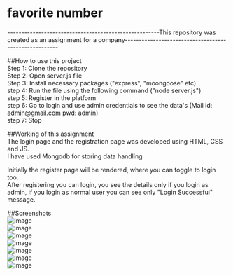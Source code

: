 # favorite number <br />
------------------------------------------------------This repository was created as an assignment for a company------------------------------------------------------<br />

##How to use this project <br />
Step 1: Clone the repository <br />
Step 2: Open server.js file <br />
Step 3: Install necessary packages ("express", "moongoose" etc) <br />
step 4: Run the file using the following command ("node server.js") <br />
step 5: Register in the platform <br />
step 6: Go to login and use admin credentials to see the data's (Mail id: admin@gmail.com  pwd: admin) <br />
step 7: Stop <br />


##Working of this assignment <br />
The login page and the registration page was developed using HTML, CSS and JS. <br />
I have used Mongodb for storing data handling  <br />

Initially the register page will be rendered, where you can toggle to login too. <br />
After registering you can login, you see the details only if you login as admin, if you login as normal user you can see only "Login Successful" message. <br />

##Screenshots <br />
![image](https://github.com/PragatheeshwarS/favorite_number/assets/101608194/8b5b1b47-d50a-45f4-9acc-92bc07d1b0d5) <br />
![image](https://github.com/PragatheeshwarS/favorite_number/assets/101608194/9df94a6d-95be-4530-9726-205fbd146d38) <br />
![image](https://github.com/PragatheeshwarS/favorite_number/assets/101608194/96c5174f-c4a7-4b19-b29f-4c210cc42c5f) <br />
![image](https://github.com/PragatheeshwarS/favorite_number/assets/101608194/dc3fb76c-d2b4-4cc2-94d0-5a1b7b59d536) <br />
![image](https://github.com/PragatheeshwarS/favorite_number/assets/101608194/6a454fcb-b303-45e8-9a16-74c80203459c) <br />
![image](https://github.com/PragatheeshwarS/favorite_number/assets/101608194/52b5eca3-1e5c-48d9-a003-f631b1782d61) <br />
![image](https://github.com/PragatheeshwarS/favorite_number/assets/101608194/050ea835-536a-4071-bd59-b53dc3e90689) <br />





